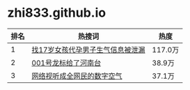 # zhi833.github.io

| 排名 | 热搜词 | 热度 |
|------|--------|------|
| 1 | [找17岁女孩代孕男子生气信息被泄漏](https://s.weibo.com/weibo?q=%E6%89%BE17%E5%B2%81%E5%A5%B3%E5%AD%A9%E4%BB%A3%E5%AD%95%E7%94%B7%E5%AD%90%E7%94%9F%E6%B0%94%E4%BF%A1%E6%81%AF%E8%A2%AB%E6%B3%84%E6%BC%8F) | 117.0万 |
| 2 | [001号龙标给了河南台](https://s.weibo.com/weibo?q=001%E5%8F%B7%E9%BE%99%E6%A0%87%E7%BB%99%E4%BA%86%E6%B2%B3%E5%8D%97%E5%8F%B0) | 38.9万 |
| 3 | [网络视听成全网民的数字空气](https://s.weibo.com/weibo?q=%E7%BD%91%E7%BB%9C%E8%A7%86%E5%90%AC%E6%88%90%E5%85%A8%E7%BD%91%E6%B0%91%E7%9A%84%E6%95%B0%E5%AD%97%E7%A9%BA%E6%B0%94) | 37.1万 |
